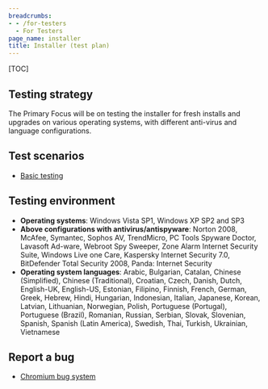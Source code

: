 ```yaml
---
breadcrumbs:
- - /for-testers
  - For Testers
page_name: installer
title: Installer (test plan)
---
```


[TOC]

## Testing strategy

The Primary Focus will be on testing the installer for fresh installs and
upgrades on various operating systems, with different anti-virus and language
configurations.

## Test scenarios

*   [Basic testing](/for-testers/installer/installer--basic-testing)

## Testing environment

*   **Operating systems**: Windows Vista SP1, Windows XP SP2 and SP3
*   **Above configurations with antivirus/antispyware**: Norton 2008,
            McAfee, Symantec, Sophos AV, TrendMicro, PC Tools Spyware Doctor,
            Lavasoft Ad-ware, Webroot Spy Sweeper, Zone Alarm Internet Security
            Suite, Windows Live one Care, Kaspersky Internet Security 7.0,
            BitDefender Total Security 2008, Panda: Internet Security
*   **Operating system languages**: Arabic, Bulgarian, Catalan, Chinese
            (Simplified), Chinese (Traditional), Croatian, Czech, Danish, Dutch,
            English-UK, English-US, Estonian, Filipino, Finnish, French, German,
            Greek, Hebrew, Hindi, Hungarian, Indonesian, Italian, Japanese,
            Korean, Latvian, Lithuanian, Norwegian, Polish, Portuguese
            (Portugal), Portuguese (Brazil), Romanian, Russian, Serbian, Slovak,
            Slovenian, Spanish, Spanish (Latin America), Swedish, Thai, Turkish,
            Ukrainian, Vietnamese

## Report a bug

*   [Chromium bug
            system](http://code.google.com/p/chromium/issues/entry)
